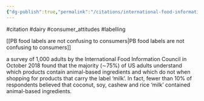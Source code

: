 ```yaml
---
{"dg-publish":true,"permalink":"/citations/international-food-information-council-foundation-2018/","tags":["#citation","#dairy","#consumer_attitudes","#labelling"],"created":"2025-10-23T17:42:46.392+01:00","updated":"2025-10-23T18:06:08.937+01:00"}
---
```


#citation #dairy #consumer_attitudes #labelling 

[[PB food labels are not confusing to consumers\|PB food labels are not confusing to consumers]]

a survey of 1,000 adults by the International Food Information Council in October 2018 found that the majority (∼75%) of US adults understand which products contain animal-based ingredients and which do not when shopping for products that carry the label ‘milk’. In fact, fewer than 10% of respondents believed that coconut, soy, cashew and rice ‘milk’ contained animal-based ingredients.